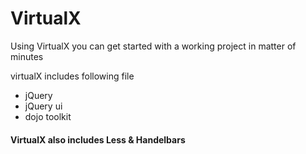 # VirtualX

Using VirtualX you can get started with a working project in matter of minutes

virtualX includes following file
* jQuery
* jQuery ui
* dojo toolkit

#### VirtualX also includes Less  & Handelbars